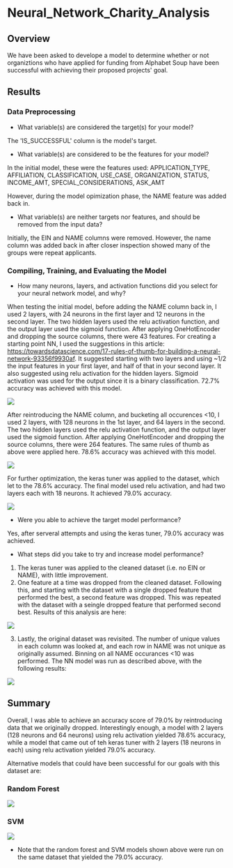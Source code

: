 # Neural_Network_Charity_Analysis

## Overview
We have been asked to develope a model to determine whether or not organiztions who have applied for funding from Alphabet Soup have been successful with achieving their proposed projects' goal.

## Results

### Data Preprocessing
- What variable(s) are considered the target(s) for your model?

The 'IS_SUCCESSFUL' column is the model's target.


- What variable(s) are considered to be the features for your model?

In the initial model, these were the features used:
APPLICATION_TYPE, AFFILIATION, CLASSIFICATION, USE_CASE, ORGANIZATION, STATUS, INCOME_AMT, SPECIAL_CONSIDERATIONS, ASK_AMT

However, during the model opimization phase, the NAME feature was added back in.



- What variable(s) are neither targets nor features, and should be removed from the input data?

Initially, the EIN and NAME columns were removed. However, the name column was added back in after closer inspection showed many of the groups were repeat applicants.

### Compiling, Training, and Evaluating the Model
- How many neurons, layers, and activation functions did you select for your neural network model, and why?

When testing the initial model, before adding the NAME column back in, I used 2 layers, with 24 neurons in the first layer and 12 neurons in the second layer. The two hidden layers used the relu activation function, and the output layer used the sigmoid function. After applying OneHotEncoder and dropping the source columns, there were 43 features. For creating a starting point NN, I used the suggestions in this article: https://towardsdatascience.com/17-rules-of-thumb-for-building-a-neural-network-93356f9930af. It suggested starting with two layers and using ~1/2 the input features in your first layer, and half of that in your second layer. It also suggested using relu activation for the hidden layers. Sigmoid activation was used for the output since it is a binary classification. 72.7% accuracy was achieved with this model.

![](https://github.com/mzabrisk/Neural_Network_Charity_Analysis/blob/61c0fff5f3d709143352aadf17c76279e5aa7ee4/images/sumary_initial_model.png)

After reintroducing the NAME column, and bucketing all occurences <10, I used 2 layers, with 128 neurons in the 1st layer, and 64 layers in the second. The two hidden layers used the relu activation function, and the output layer used the sigmoid function. After applying OneHotEncoder and dropping the source columns, there were 264 features. The same rules of thumb as above were applied here. 78.6% accuracy was achieved with this model.

![](https://github.com/mzabrisk/Neural_Network_Charity_Analysis/blob/61c0fff5f3d709143352aadf17c76279e5aa7ee4/images/sumary_final_model.png)

For further optimization, the keras tuner was applied to the dataset, which let to the 78.6% accuracy. The final model used relu activation, and had two layers each with 18 neurons. It achieved 79.0% accuracy.

![](https://github.com/mzabrisk/Neural_Network_Charity_Analysis/blob/61c0fff5f3d709143352aadf17c76279e5aa7ee4/images/sumary_final_model.png)

- Were you able to achieve the target model performance?

Yes, after serveral attempts and using the keras tuner, 79.0% accuracy was achieved.

- What steps did you take to try and increase model performance?

1. The keras tuner was applied to the cleaned dataset (i.e. no EIN or NAME), with little improvement.
2. One feature at a time was dropped from the cleaned dataset. Following this, and starting with the dataset with a single dropped feature that performed the best, a second feature was dropped. This was repeated with the dataset with a seingle dropped feature that performed second best. Results of this analysis are here:

![](https://github.com/mzabrisk/Neural_Network_Charity_Analysis/blob/61c0fff5f3d709143352aadf17c76279e5aa7ee4/images/dropped_column_df.png)

3. Lastly, the original dataset was revisited. The number of unique values in each column was looked at, and each row in NAME was not unique as originally assumed. Binning on all NAME occurances <10 was performed. The NN model was run as described above, with the following results:

![](https://github.com/mzabrisk/Neural_Network_Charity_Analysis/blob/61c0fff5f3d709143352aadf17c76279e5aa7ee4/images/final_model_results.png)


## Summary

Overall, I was able to achieve an accuracy score of 79.0% by reintroducing data that we originally dropped. Interestingly enough, a model with 2 layers (128 neurons and 64 neurons) using relu activation yielded 78.6% accuracy, while a model that came out of teh keras tuner with 2 layers (18 neurons in each) using relu activation yielded 79.0% accuracy.

Alternative models that could have been successful for our goals with this dataset are:

### Random Forest
![](https://github.com/mzabrisk/Neural_Network_Charity_Analysis/blob/61c0fff5f3d709143352aadf17c76279e5aa7ee4/images/random_forest.png)


### SVM
![](https://github.com/mzabrisk/Neural_Network_Charity_Analysis/blob/61c0fff5f3d709143352aadf17c76279e5aa7ee4/images/SVM.png)

* Note that the random forest and SVM models shown above were run on the same dataset that yielded the 79.0% accuracy.
